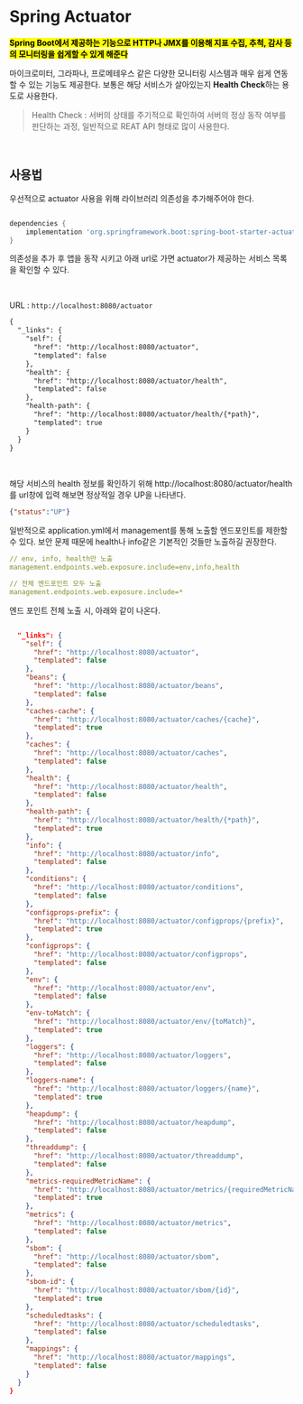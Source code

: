 # Spring Actuator

<mark>**Spring Boot에서 제공하는 기능으로 HTTP나 JMX를 이용해 지표 수집, 추척, 감사 등의 모니터링을 쉽게할 수 있게 해준다**</mark>

마이크로미터, 그라파나, 프로메테우스 같은 다양한 모니터링 시스템과 매우 쉽게 연동할 수 있는 기능도 제공한다. 보통은 해당 서비스가 살아있는지 **Health Check**하는 용도로  사용한다.

> Health Check : 서버의 상태를 주기적으로 확인하여 서버의 정상 동작 여부를 판단하는 과정, 일반적으로 REAT API 형태로 많이 사용한다.

</br>

## 사용법

우선적으로 actuator 사용을 위해 라이브러리 의존성을 추가해주어야 한다. 

```gradle

dependencies {
    implementation 'org.springframework.boot:spring-boot-starter-actuator'
}

```

의존성을 추가 후 앱을 동작 시키고 아래 url로 가면 actuator가 제공하는 서비스 목록을 확인할 수 있다. 

</br>

URL : <code>http://localhost:8080/actuator</code>

```xml
{
  "_links": {
    "self": {
      "href": "http://localhost:8080/actuator",
      "templated": false
    },
    "health": {
      "href": "http://localhost:8080/actuator/health",
      "templated": false
    },
    "health-path": {
      "href": "http://localhost:8080/actuator/health/{*path}",
      "templated": true
    }
  }
}

```

</br>

해당 서비스의 health 정보를 확인하기 위해 http://localhost:8080/actuator/health를 url창에 입력 해보면 정상적일 경우 UP을 나타낸다.
```json
{"status":"UP"}
```


일반적으로 application.yml에서 management를 통해 노출할 엔드포인트를 제한할 수 있다. 보안 문제 때문에 health나 info같은 기본적인 것들만 노출하길 권장한다. 

```yml
// env, info, health만 노출
management.endpoints.web.exposure.include=env,info,health

// 전체 엔드포인트 모두 노출 
management.endpoints.web.exposure.include=*
```

엔드 포인트 전체 노출 시, 아래와 같이 나온다. 

```json

  "_links": {
    "self": {
      "href": "http://localhost:8080/actuator",
      "templated": false
    },
    "beans": {
      "href": "http://localhost:8080/actuator/beans",
      "templated": false
    },
    "caches-cache": {
      "href": "http://localhost:8080/actuator/caches/{cache}",
      "templated": true
    },
    "caches": {
      "href": "http://localhost:8080/actuator/caches",
      "templated": false
    },
    "health": {
      "href": "http://localhost:8080/actuator/health",
      "templated": false
    },
    "health-path": {
      "href": "http://localhost:8080/actuator/health/{*path}",
      "templated": true
    },
    "info": {
      "href": "http://localhost:8080/actuator/info",
      "templated": false
    },
    "conditions": {
      "href": "http://localhost:8080/actuator/conditions",
      "templated": false
    },
    "configprops-prefix": {
      "href": "http://localhost:8080/actuator/configprops/{prefix}",
      "templated": true
    },
    "configprops": {
      "href": "http://localhost:8080/actuator/configprops",
      "templated": false
    },
    "env": {
      "href": "http://localhost:8080/actuator/env",
      "templated": false
    },
    "env-toMatch": {
      "href": "http://localhost:8080/actuator/env/{toMatch}",
      "templated": true
    },
    "loggers": {
      "href": "http://localhost:8080/actuator/loggers",
      "templated": false
    },
    "loggers-name": {
      "href": "http://localhost:8080/actuator/loggers/{name}",
      "templated": true
    },
    "heapdump": {
      "href": "http://localhost:8080/actuator/heapdump",
      "templated": false
    },
    "threaddump": {
      "href": "http://localhost:8080/actuator/threaddump",
      "templated": false
    },
    "metrics-requiredMetricName": {
      "href": "http://localhost:8080/actuator/metrics/{requiredMetricName}",
      "templated": true
    },
    "metrics": {
      "href": "http://localhost:8080/actuator/metrics",
      "templated": false
    },
    "sbom": {
      "href": "http://localhost:8080/actuator/sbom",
      "templated": false
    },
    "sbom-id": {
      "href": "http://localhost:8080/actuator/sbom/{id}",
      "templated": true
    },
    "scheduledtasks": {
      "href": "http://localhost:8080/actuator/scheduledtasks",
      "templated": false
    },
    "mappings": {
      "href": "http://localhost:8080/actuator/mappings",
      "templated": false
    }
  }
}

```



</br>
